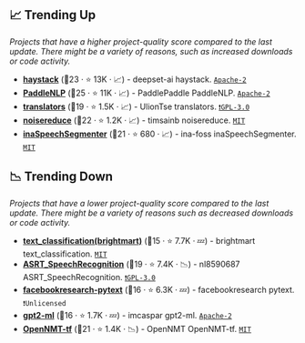 ## 📈 Trending Up

_Projects that have a higher project-quality score compared to the last update. There might be a variety of reasons, such as increased downloads or code activity._

- <b><a href="https://github.com/deepset-ai/haystack">haystack</a></b> (🥈23 ·  ⭐ 13K · 📈) - deepset-ai haystack. <code><a href="http://bit.ly/3nYMfla">Apache-2</a></code>
- <b><a href="https://github.com/PaddlePaddle/PaddleNLP">PaddleNLP</a></b> (🥈25 ·  ⭐ 11K · 📈) - PaddlePaddle PaddleNLP. <code><a href="http://bit.ly/3nYMfla">Apache-2</a></code>
- <b><a href="https://github.com/UlionTse/translators">translators</a></b> (🥈19 ·  ⭐ 1.5K · 📈) - UlionTse translators. <code><a href="http://bit.ly/2M0xdwT">❗️GPL-3.0</a></code>
- <b><a href="https://github.com/timsainb/noisereduce">noisereduce</a></b> (🥇22 ·  ⭐ 1.2K · 📈) - timsainb noisereduce. <code><a href="http://bit.ly/34MBwT8">MIT</a></code>
- <b><a href="https://github.com/ina-foss/inaSpeechSegmenter">inaSpeechSegmenter</a></b> (🥇21 ·  ⭐ 680 · 📈) - ina-foss inaSpeechSegmenter. <code><a href="http://bit.ly/34MBwT8">MIT</a></code>

## 📉 Trending Down

_Projects that have a lower project-quality score compared to the last update. There might be a variety of reasons such as decreased downloads or code activity._

- <b><a href="https://github.com/brightmart/text_classification">text_classification(brightmart)</a></b> (🥉15 ·  ⭐ 7.7K · 💤) - brightmart text_classification. <code><a href="http://bit.ly/34MBwT8">MIT</a></code>
- <b><a href="https://github.com/nl8590687/ASRT_SpeechRecognition">ASRT_SpeechRecognition</a></b> (🥈19 ·  ⭐ 7.4K · 📉) - nl8590687 ASRT_SpeechRecognition. <code><a href="http://bit.ly/2M0xdwT">❗️GPL-3.0</a></code>
- <b><a href="https://github.com/facebookresearch/pytext">facebookresearch-pytext</a></b> (🥈16 ·  ⭐ 6.3K · 💤) - facebookresearch pytext. <code>❗Unlicensed</code>
- <b><a href="https://github.com/imcaspar/gpt2-ml">gpt2-ml</a></b> (🥈16 ·  ⭐ 1.7K · 💤) - imcaspar gpt2-ml. <code><a href="http://bit.ly/3nYMfla">Apache-2</a></code>
- <b><a href="https://github.com/OpenNMT/OpenNMT-tf">OpenNMT-tf</a></b> (🥈21 ·  ⭐ 1.4K · 📉) - OpenNMT OpenNMT-tf. <code><a href="http://bit.ly/34MBwT8">MIT</a></code>

